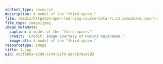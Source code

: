 ```yaml
---
content_type: resource
description: A model of the "third space."
file: /media/https%3A/open-learning-course-data-rc.s3.amazonaws.com/4-104-architecture-studio-intentions-spring-2005/4c5fb8ba82d96c0451fda8c6b76a42d3_1.jpg
file_type: image/jpeg
image_metadata:
  caption: A model of the "third space."
  credit: 'Credit: Image courtesy of Harini Rajaraman.'
  image-alt: A model of the "third space."
resourcetype: Image
title: 1.jpg
uid: 4c5fb8ba-82d9-6c04-51fd-a8c6b76a42d3
---
```

